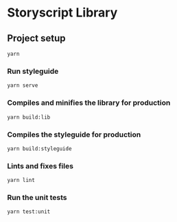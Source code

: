 # Storyscript Library

## Project setup

```
yarn
```

### Run styleguide

```
yarn serve
```

### Compiles and minifies the library for production

```
yarn build:lib
```

### Compiles the styleguide for production

```
yarn build:styleguide
```

### Lints and fixes files

```
yarn lint
```

### Run the unit tests

```
yarn test:unit
```
